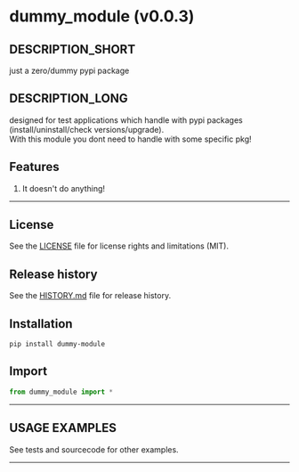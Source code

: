 # dummy_module (v0.0.3)

## DESCRIPTION_SHORT
just a zero/dummy pypi package

## DESCRIPTION_LONG
designed for test applications which handle with pypi packages (install/uninstall/check versions/upgrade).  
    With this module you dont need to handle with some specific pkg!


## Features
1. It doesn't do anything!  


********************************************************************************
## License
See the [LICENSE](LICENSE) file for license rights and limitations (MIT).


## Release history
See the [HISTORY.md](HISTORY.md) file for release history.


## Installation
```commandline
pip install dummy-module
```


## Import
```python
from dummy_module import *
```


********************************************************************************
## USAGE EXAMPLES
See tests and sourcecode for other examples.

********************************************************************************
